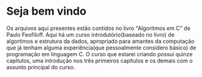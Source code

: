 # Seja bem vindo
Os arquivos aqui presentes estão contidos no livro "Algoritmos em C" de Paulo Feofiloff.
Aqui há um curso introdutório(baseado no livro) de algortimos e estrutura da dados, apropriado para amantes da computação que já tenham alguma experiência(que pessoalmente considero básico) de programação em linguagem C. O curso que estarei criando possui quinze capítulos, uma introdução nos três primeiros capítulos e os demais com o assunto principal do curso.
